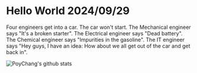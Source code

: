 # Hello World 2024/09/29

Four engineers get into a car. The car won't start.
The Mechanical engineer says "It's a broken starter".
The Electrical engineer says "Dead battery".
The Chemical engineer says "Impurities in the gasoline".
The IT engineer says "Hey guys, I have an idea: How about we all get out of the car and get back in".

![PoyChang's github stats](https://github-readme-stats.vercel.app/api?username=poychang&show_icons=true&theme=dracula)
